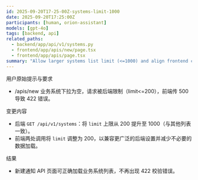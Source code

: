 ```yaml
---
id: 2025-09-20T17-25-00Z-systems-limit-1000
date: 2025-09-20T17:25:00Z
participants: [human, orion-assistant]
models: [gpt-4o]
tags: [backend, api]
related_paths:
  - backend/app/api/v1/systems.py
  - frontend/app/apis/new/page.tsx
  - frontend/app/apis/page.tsx
summary: "Allow larger systems list limit (<=1000) and align frontend calls to <=200 to avoid validation errors during creation flow."
---
```


用户原始提示与要求
- /apis/new 业务系统下拉为空，请求被后端限制（limit<=200），前端传 500 导致 422 错误。

变更内容
- 后端 `GET /api/v1/systems`：将 `limit` 上限从 200 提升至 1000（与其他列表一致）。
- 前端两处调用将 `limit` 调整为 200，以兼容更广泛的后端设置并减少不必要的数据加载。

结果
- 新建通知 API 页面可正确加载业务系统列表，不再出现 422 校验错误。
